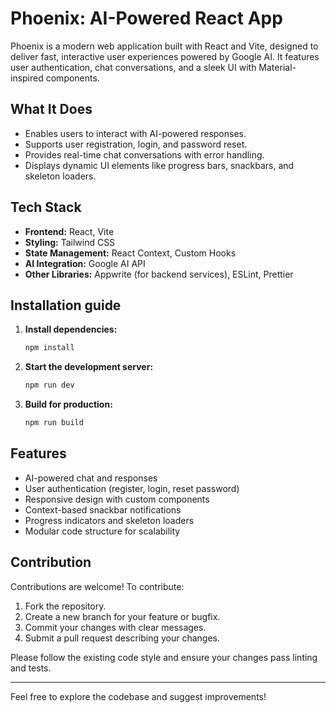 # Phoenix: AI-Powered React App

Phoenix is a modern web application built with React and Vite, designed to deliver fast, interactive user experiences powered by Google AI. It features user authentication, chat conversations, and a sleek UI with Material-inspired components.

## What It Does

- Enables users to interact with AI-powered responses.
- Supports user registration, login, and password reset.
- Provides real-time chat conversations with error handling.
- Displays dynamic UI elements like progress bars, snackbars, and skeleton loaders.

## Tech Stack

- **Frontend:** React, Vite
- **Styling:** Tailwind CSS
- **State Management:** React Context, Custom Hooks
- **AI Integration:** Google AI API
- **Other Libraries:** Appwrite (for backend services), ESLint, Prettier

<!-- ## Key Packages Used

- `react`
- `vite`
- `@vitejs/plugin-react`
- `tailwindcss`
- `eslint`
- `prettier`
- `appwrite`
- `@babel/core`
- `@vitejs/plugin-react-swc` -->

## Installation guide

1. **Install dependencies:**
    ```bash
    npm install
    ```
2. **Start the development server:**
    ```bash
    npm run dev
    ```
3. **Build for production:**
    ```bash
    npm run build
    ```

## Features

- AI-powered chat and responses
- User authentication (register, login, reset password)
- Responsive design with custom components
- Context-based snackbar notifications
- Progress indicators and skeleton loaders
- Modular code structure for scalability

## Contribution

Contributions are welcome! To contribute:

1. Fork the repository.
2. Create a new branch for your feature or bugfix.
3. Commit your changes with clear messages.
4. Submit a pull request describing your changes.

Please follow the existing code style and ensure your changes pass linting and tests.

---

Feel free to explore the codebase and suggest improvements!